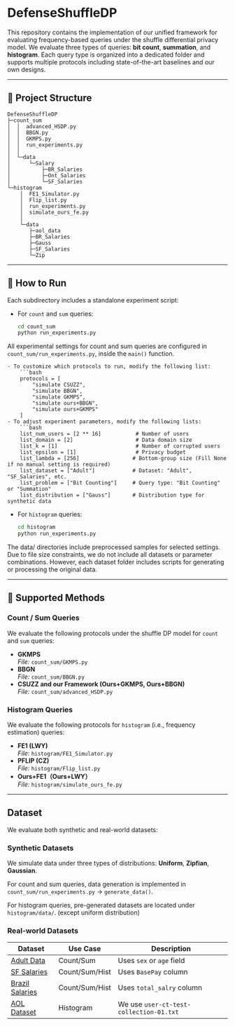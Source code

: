 # DefenseShuffleDP

This repository contains the implementation of our unified framework for evaluating frequency-based queries under the shuffle differential privacy model. We evaluate three types of queries: **bit count**, **summation**, and **histogram**. Each query type is organized into a dedicated folder and supports multiple protocols including state-of-the-art baselines and our own designs.

---

## 📁 Project Structure

```
DefenseShuffleDP
├─count_sum
│  │  advanced_HSDP.py
│  │  BBGN.py
│  │  GKMPS.py
│  │  run_experiments.py
│  │ 
│  └─data
│      └─Salary
│          ├─BR_Salaries
│          ├─Ont_Salaries
│          └─SF_Salaries
└─histogram
    │  FE1_Simulator.py
    │  Flip_list.py
    │  run_experiments.py
    │  simulate_ours_fe.py
    │  
    └─data
       ├─aol_data
       ├─BR_Salaries
       ├─Gauss
       ├─SF_Salaries
       └─Zip
```
---

## 🚀 How to Run

Each subdirectory includes a standalone experiment script:

- For `count` and `sum` queries:
  ```bash
  cd count_sum
  python run_experiments.py
  
All experimental settings for count and sum queries are configured in
`count_sum/run_experiments.py`, inside the `main()` function.

    - To customize which protocols to run, modify the following list:
        ```bash
        protocols = [
            "simulate CSUZZ",
            "simulate BBGN",
            "simulate GKMPS",
            "simulate ours+BBGN",
            "simulate ours+GKMPS"
        ]
    - To adjust experiment parameters, modify the following lists:
        ```bash
        list_num_users = [2 ** 16]           # Number of users
        list_domain = [2]                    # Data domain size
        list_k = [1]                         # Number of corrupted users
        list_epsilon = [1]                   # Privacy budget
        list_lambda = [256]                 # Bottom-group size (Fill None if no manual setting is required)
        list_dataset = ["Adult"]            # Dataset: "Adult", "SF_Salaries", etc.
        list_problem = ["Bit Counting"]     # Query type: "Bit Counting" or "Summation"
        list_distribution = ["Gauss"]       # Distribution type for synthetic data
- For `histogram` queries:
  ```bash
  cd histogram
  python run_experiments.py


The data/ directories include preprocessed samples for selected settings. Due to file size constraints, we do not include all datasets or parameter combinations. However, each dataset folder includes scripts for generating or processing the original data.

---
## 🧪 Supported Methods

### Count / Sum Queries

We evaluate the following protocols under the shuffle DP model for `count` and `sum` queries:

- **GKMPS**  
  *File:* `count_sum/GKMPS.py`  
- **BBGN**  
  *File:* `count_sum/BBGN.py`  
- **CSUZZ and our Framework (Ours+GKMPS, Ours+BBGN)**  
  *File:* `count_sum/advanced_HSDP.py`
  
### Histogram Queries

We evaluate the following protocols for `histogram` (i.e., frequency estimation) queries:

- **FE1 (LWY)**  
  *File:* `histogram/FE1_Simulator.py`  
- **PFLIP (CZ)**  
  *File:* `histogram/Flip_list.py`  
- **Ours+FE1（Ours+LWY）**  
  *File:* `histogram/simulate_ours_fe.py`  

---
## Dataset
We evaluate both synthetic and real-world datasets:

### Synthetic Datasets
We simulate data under three types of distributions: **Uniform**, **Zipfian**, **Gaussian**.

For count and sum queries, data generation is implemented in  
`count_sum/run_experiments.py` → `generate_data()`.

For histogram queries, pre-generated datasets are located under `histogram/data/`. (except uniform distribution)

### Real-world Datasets

| Dataset | Use Case | Description |
|--------|----------|-------------|
| [Adult Data](https://archive.ics.uci.edu/dataset/2/adult) | Count/Sum | Uses `sex` or `age` field |
| [SF Salaries](https://www.kaggle.com/datasets/kaggle/sf-salaries) | Count/Sum/Hist | Uses `BasePay` column |
| [Brazil Salaries](https://www.kaggle.com/datasets/gustavomodelli/monthly-salary-of-public-worker-in-brazil) | Count/Sum/Hist | Uses `total_salry` column |
| [AOL Dataset](http://www.cim.mcgill.ca/~dudek/206/Logs/AOL-user-ct-collection/) | Histogram | We use `user-ct-test-collection-01.txt` |
